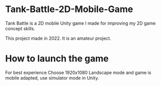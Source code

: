 # Tank-Battle-2D-Mobile-Game
Tank Battle is a 2D mobile Unity game I made for improving my 2D game concept skills.

This project made in 2022. It is an amateur project.

# How to launch the game
For best experience
Choose 1920x1080 Landscape mode and game is mobile adapted, use simulator mode in Unity.
